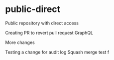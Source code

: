 # public-direct
Public repository with direct access

Creating PR to revert pull request GraphQL


More changes 

Testing a change for audit log
Squash merge test
f

